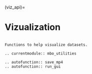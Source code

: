 (viz_api)=
# Vizualization

```{eval-rst}

Functions to help visualize datasets.

.. currentmodule:: mbo_utilities

.. autofunction:: save_mp4
.. autofunction:: run_gui

```
